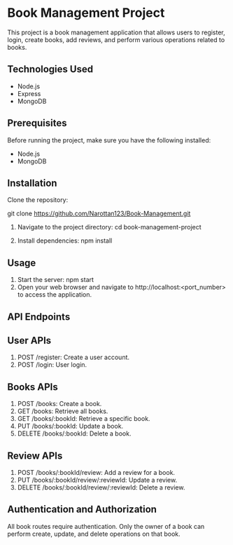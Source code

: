 # Book Management Project

This project is a book management application that allows users to register, login, create books, add reviews, and perform various operations related to books.

## Technologies Used

- Node.js
- Express
- MongoDB

## Prerequisites

Before running the project, make sure you have the following installed:

- Node.js
- MongoDB

## Installation

 Clone the repository:

   git clone https://github.com/Narottan123/Book-Management.git

1. Navigate to the project directory:    cd book-management-project

2. Install dependencies:  npm install

## Usage

1. Start the server:  npm start
2. Open your web browser and navigate to http://localhost:<port_number> to access the application.

## API Endpoints

## User APIs

1. POST /register: Create a user account.
2. POST /login: User login.

## Books APIs

1. POST /books: Create a book.
2. GET /books: Retrieve all books.
3. GET /books/:bookId: Retrieve a specific book.
4. PUT /books/:bookId: Update a book.
5. DELETE /books/:bookId: Delete a book.

## Review APIs

1. POST /books/:bookId/review: Add a review for a book.
2. PUT /books/:bookId/review/:reviewId: Update a review.
3. DELETE /books/:bookId/review/:reviewId: Delete a review.

## Authentication and Authorization

All book routes require authentication.
Only the owner of a book can perform create, update, and delete operations on that book.






